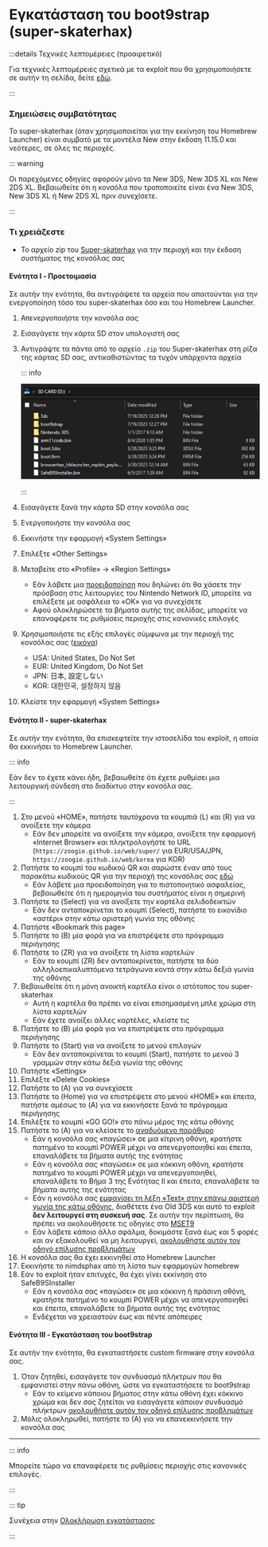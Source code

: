# Εγκατάσταση του boot9strap (super-skaterhax)

:::details Τεχνικές λεπτομέρειες (προαιρετικό)

Για τεχνικές λεπτομέρειες σχετικά με τα exploit που θα χρησιμοποιήσετε σε αυτήν τη σελίδα, δείτε [εδώ](https://github.com/zoogie/super-skaterhax).

:::

### Σημειώσεις συμβατότητας

Το super-skaterhax (όταν χρησιμοποιείται για την εκκίνηση του Homebrew Launcher) είναι συμβατό με τα μοντέλα New στην έκδοση 11.15.0 και νεότερες, σε όλες τις περιοχές.

::: warning

Οι παρεχόμενες οδηγίες αφορούν μόνο τα New 3DS, New 3DS XL και New 2DS XL. Βεβαιωθείτε ότι η κονσόλα που τροποποιείτε είναι ένα New 3DS, New 3DS XL ή New 2DS XL πριν συνεχίσετε.

:::

### Τι χρειάζεστε

- Το αρχείο zip του [Super-skaterhax](https://skater.nintendohomebrew.com) για την περιοχή και την έκδοση συστήματος της κονσόλας σας

#### Ενότητα I - Προετοιμασία

Σε αυτήν την ενότητα, θα αντιγράψετε τα αρχεία που απαιτούνται για την ενεργοποίηση τόσο του super-skaterhax όσο και του Homebrew Launcher.

1. Απενεργοποιήστε την κονσόλα σας

2. Εισαγάγετε την κάρτα SD στον υπολογιστή σας

3. Αντιγράψτε τα πάντα από το αρχείο `.zip` του Super-skaterhax στη ρίζα της κάρτας SD σας, αντικαθιστώντας τα τυχόν υπάρχοντα αρχεία

   ::: info

   ![](/images/screenshots/skater-root-layout.png)

   :::

4. Εισαγάγετε ξανά την κάρτα SD στην κονσόλα σας

5. Ενεργοποιήστε την κονσόλα σας

6. Εκκινήστε την εφαρμογή «System Settings»

7. Επιλέξτε «Other Settings»

8. Μεταβείτε στο «Profile» -> «Region Settings»
   - Εάν λάβετε μια [προειδοποίηση](/images/screenshots/skaterhax/country-change-notice.png) που δηλώνει ότι θα χάσετε την πρόσβαση στις λειτουργίες του Nintendo Network ID, μπορείτε να επιλέξετε με ασφάλεια το «OK» για να συνεχίσετε
   - Αφού ολοκληρώσετε τα βήματα αυτής της σελίδας, μπορείτε να επαναφέρετε τις ρυθμίσεις περιοχής στις κανονικές επιλογές

9. Χρησιμοποιήστε τις εξής επιλογές σύμφωνα με την περιοχή της κονσόλας σας ([εικόνα](/images/screenshots/skaterhax/skater-lang.png))
   - USA: United States, Do Not Set
   - EUR: United Kingdom, Do Not Set
   - JPN: 日本, 設定しない
   - KOR: 대한민국, 설정하지 않음

10. Κλείστε την εφαρμογή «System Settings»

#### Ενότητα II - super-skaterhax

Σε αυτήν την ενότητα, θα επισκεφτείτε την ιστοσελίδα του exploit, η οποία θα εκκινήσει το Homebrew Launcher.

::: info

Εάν δεν το έχετε κάνει ήδη, βεβαιωθείτε ότι έχετε ρυθμίσει μια λειτουργική σύνδεση στο διαδίκτυο στην κονσόλα σας.

:::

1. Στο μενού «HOME», πατήστε ταυτόχρονα τα κουμπιά (L) και (R) για να ανοίξετε την κάμερα
   - Εάν δεν μπορείτε να ανοίξετε την κάμερα, ανοίξετε την εφαρμογή «Internet Browser» και πληκτρολογήστε το URL (`https://zoogie.github.io/web/super/` για EUR/USA/JPN, `https://zoogie.github.io/web/korea` για KOR)
2. Πατήστε το κουμπί του κωδικού QR και σαρώστε έναν από τους παρακάτω κωδικούς QR για την περιοχή της κονσόλας σας [εδώ](https://user-images.githubusercontent.com/28328903/226086338-585bfdac-0aac-44c0-b413-89206d2815d8.png)
   - Εάν λάβετε μια προειδοποίηση για το πιστοποιητικό ασφαλείας, βεβαιωθείτε ότι η ημερομηνία του συστήματος είναι η σημερινή
3. Πατήστε το (Select) για να ανοίξετε την καρτέλα σελιδοδεικτών
   - Εάν δεν ανταποκρίνεται το κουμπί (Select), πατήστε το εικονίδιο «αστέρι» στην κάτω αριστερή γωνία της οθόνης
4. Πατήστε «Bookmark this page»
5. Πατήστε το (B) μία φορά για να επιστρέψετε στο πρόγραμμα περιήγησης
6. Πατήστε το (ZR) για να ανοίξετε τη λίστα καρτελών
   - Εάν το κουμπί (ZR) δεν ανταποκρίνεται, πατήστε τα δύο αλληλοεπικαλυπτόμενα τετράγωνα κοντά στην κάτω δεξιά γωνία της οθόνης
7. Βεβαιωθείτε ότι η μόνη ανοικτή καρτέλα είναι ο ιστότοπος του super-skaterhax
   - Αυτή η καρτέλα θα πρέπει να είναι επισημασμένη μπλε χρώμα στη λίστα καρτελών
   - Εάν έχετε ανοίξει άλλες καρτέλες, κλείστε τις
8. Πατήστε το (B) μία φορά για να επιστρέψετε στο πρόγραμμα περιήγησης
9. Πατήστε το (Start) για να ανοίξετε το μενού επιλογών
   - Εάν δεν ανταποκρίνεται το κουμπί (Start), πατήστε το μενού 3 γραμμών στην κάτω δεξιά γωνία της οθόνης
10. Πατήστε «Settings»
11. Επιλέξτε «Delete Cookies»
12. Πατήστε το (A) για να συνεχίσετε
13. Πατήστε το (Home) για να επιστρέψετε στο μενού «HOME» και έπειτα, πατήστε αμέσως το (A) για να εκκινήσετε ξανά το πρόγραμμα περιήγησης
14. Επιλέξτε το κουμπί «GO GO!» στο πάνω μέρος της κάτω οθόνης
15. Πατήστε το (A) για να κλείσετε το [αναδυόμενο παράθυρο](/images/screenshots/skaterhax/skater-popup.png)
    - Εάν η κονσόλα σας «παγώσει» σε μια κίτρινη οθόνη, κρατήστε πατημένο το κουμπί POWER μέχρι να απενεργοποιηθεί και έπειτα, επαναλάβετε τα βήματα αυτής της ενότητας
    - Εάν η κονσόλα σας «παγώσει» σε μια κόκκινη οθόνη, κρατήστε πατημένο το κουμπί POWER μέχρι να απενεργοποιηθεί, επαναλάβετε το Βήμα 3 της Ενότητας II και έπειτα, επαναλάβετε τα βήματα αυτής της ενότητας
    - Εάν η κονσόλα σας [εμφανίσει τη λέξη «Text» στην επάνω αριστερή γωνία της κάτω οθόνης](/images/screenshots/skaterhax/skater-old3ds.png), διαθέτετε ένα Old 3DS και αυτό το exploit **δεν λειτουργεί στη συσκευή σας**. Σε αυτήν την περίπτωση, θα πρέπει να ακολουθήσετε τις οδηγίες στο [MSET9](installing-boot9strap-\(mset9\))
    - Εάν λάβετε κάποιο άλλο σφάλμα, δοκιμάστε ξανά έως και 5 φορές και αν εξακολουθεί να μη λειτουργεί, [ακολουθήστε αυτόν τον οδηγό επίλυσης προβλημάτων](troubleshooting#installing-boot9strap-super-skaterhax)
16. Η κονσόλα σας θα έχει εκκινηθεί στο Homebrew Launcher
17. Εκκινήστε το nimdsphax από τη λίστα των εφαρμογών homebrew
18. Εάν το exploit ήταν επιτυχές, θα έχει γίνει εκκίνηση στο SafeB9SInstaller
    - Εάν η κονσόλα σας «παγώσει» σε μια κόκκινη ή πράσινη οθόνη, κρατήστε πατημένο το κουμπί POWER μέχρι να απενεργοποιηθεί και έπειτα, επαναλάβετε τα βήματα αυτής της ενότητας
    - Ενδέχεται να χρειαστούν έως και πέντε απόπειρες

#### Ενότητα III - Εγκατάσταση του boot9strap

Σε αυτήν την ενότητα, θα εγκαταστήσετε custom firmware στην κονσόλα σας.

1. Όταν ζητηθεί, εισαγάγετε τον συνδυασμό πλήκτρων που θα εμφανιστεί στην πάνω οθόνη, ώστε να εγκαταστήσετε το boot9strap
   - Εάν το κείμενο κάποιου βήματος στην κάτω οθόνη έχει κόκκινο χρώμα και δεν σας ζητείται να εισαγάγετε κάποιον συνδυασμό πλήκτρων [ακολουθήστε αυτόν τον οδηγό επίλυσης προβλημάτων](troubleshooting#issues-with-safeb9sinstaller)
2. Μόλις ολοκληρωθεί, πατήστε το (Α) για να επανεκκινήσετε την κονσόλα σας

<!--@include: ./_include/configure-luma3ds.md -->

<!--@include: ./_include/luma3ds-installed-note.md -->

___

::: info

Μπορείτε τώρα να επαναφέρετε τις ρυθμίσεις περιοχής στις κανονικές επιλογές.

:::

::: tip

Συνέχεια στην [Ολοκλήρωση εγκατάστασης](finalizing-setup)

:::
